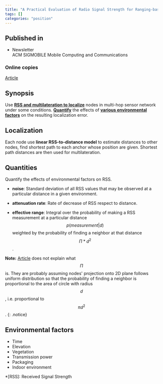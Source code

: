 ```yaml
---
title: "A Practical Evaluation of Radio Signal Strength for Ranging-based Localization (2007)"
tags: []
categories: "position"
---
```


## Published in
- Newsletter  
ACM SIGMOBILE Mobile Computing and Communications 

### Online copies
[Article][article_link]

## Synopsis
Use [**RSS and multilateration to localize**](#localization) nodes in multi-hop sensor network under some conditions. [**Quantify**](#quantities) the effects of [**various environmental factors**](#environmental-factors) on the resulting localization error.

## Localization
Each node use **linear RSS-to-distance model** to estimate distances to other nodes, find shortest path to each anchor whose position are given. Shortest path distances are then used for multilateration.

## Quantities
Quantify the effects of environmental factors on RSS.
- **noise**: Standard deviation of all RSS values that may be observed at a particular distance in a given environment.

- **attenuation rate**: Rate of decrease of RSS respect to distance.

- **effective range**: Integral over the probability of making a RSS measurement at a particular distance 
$$p(\mathit{measurement}| d)$$ weighted by the probability of finding a neighbor at that distance $$\Pi * d^2$$.

**Note:** [Article](article_link) does not explain what $$\Pi$$ is. They are probably assuming nodes' projection onto 2D plane follows uniform distribution so that the probability of finding a neighbor is proportional to the area of circle with radius $$d$$, i.e. proportional to $$\pi d^2$$.
{: .notice}

## Environmental factors
- Time
- Elevation
- Vegetation
- Transmission power
- Packaging
- Indoor environment

[article_link]: http://www.chriskarlof.com/papers/whitehouse07practical.pdf

*[RSS]: Received Signal Strength